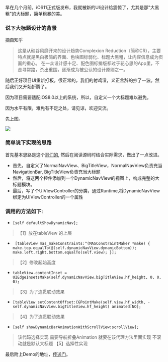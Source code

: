 早在几个月前，iOS11正式版发布，我就被新的UI设计给震惊了，尤其是那"大黑粗"的大标题，简单粗暴的美。
### 说下大标题设计的背景
摘自知乎
>这是从硅谷风靡开来的设计趋势Complexion Reduction（简称CR），主要特点就是黑白极简的界面、色块图标弱化、标题大黑粗，让内容信息成为页面的重心。
>在一众设计感十足、配色图标排版都过于花心思的App里，不走寻常路，杀出重围，逐渐成为被公认的设计原则之一。

随后正好项目UI重新打板，很正常的，我们的射鸡湿，义正言辞的抄了一波。然后我们又开始折腾了。

因为项目需要适配iOS8.0以上的系统，所以，自定义一个大标题难以避免。

因为水平有限，难免有不足之处，请见谅，欢迎交流。

先上图。

![](http://ozc9ykayb.bkt.clouddn.com/18-1-16/47396014.jpg)

### 简单说下实现的思路
首先基本思路是这个[哥们的](http://www.cnblogs.com/someonelikeyou/p/7353872.html),
然后在阅读源码时结合实际需求，做出了一点改进。

- 首先，自定义了NormalNavView、BigTitleView，NormalNavView负责充当NavigationBar, BigTitleView负责充当大标题
- 然后，将这两个控件添加到一个DynamicNavView的视图上，构成完整的大标题模块。
- 最后，写了个UIViewController的分类，通过Runtime,将DynamicNavView绑定为UIViewController的一个属性

### 调用的方法如下:
* ` [self defaultShowDynamicNav]; `
> 【1】放在tableView 的上层

* ` [tableView mas_makeConstraints:^(MASConstraintMaker *make) {
make.top.equalTo(@(self.dynamicNavView.dynamicBottom));             make.left.right.bottom.equalTo(self.view);
}];`
>【2】修改起始高度

*  `tableView.contentInset = UIEdgeInsetsMake(self.dynamicNavView.bigTitleView.hf_height, 0, 0, 0);`
> 【3】为了连贯联动效果

*  `[tableView setContentOffset:CGPointMake(self.view.hf_width, - self.dynamicNavView.bigTitleView.hf_height) animated:NO];`
>【4】为了连贯联动效果

* `[self showDynamicBarAnimationWithScrollView:scrollView]; `
>该代码选择实现 需要导航折叠Animation 就要在该代理方法里面实现 不滚动就是默认大标题 【5】选择性实现

最后附上Demo的地址，[传送门](https://github.com/BigPoro/LargeTitle)。

